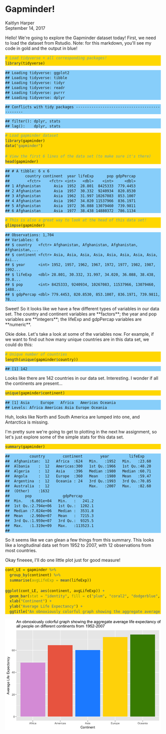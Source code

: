 # Gapminder!
Kaitlyn Harper  
September 14, 2017  



Hello! We're going to explore the Gapminder dataset today! First, we need to load the dataset from Rstudio. Note: for this markdown, you'll see my code in gold and the output in blue! 

<style>
div.color pre { background-color:lightskyblue; }
div.color pre.r { background-color:gold; }
</style>

<div class = "color">

```r
# Load tidyverse + all corresponding packages!
library(tidyverse)
```

```
## Loading tidyverse: ggplot2
## Loading tidyverse: tibble
## Loading tidyverse: tidyr
## Loading tidyverse: readr
## Loading tidyverse: purrr
## Loading tidyverse: dplyr
```

```
## Conflicts with tidy packages ----------------------------------------------
```

```
## filter(): dplyr, stats
## lag():    dplyr, stats
```

```r
# Load gapminder dataset
library(gapminder)
data("gapminder")

# View the first 6 lines of the data set (to make sure it's there)
head(gapminder)
```

```
## # A tibble: 6 x 6
##       country continent  year lifeExp      pop gdpPercap
##        <fctr>    <fctr> <int>   <dbl>    <int>     <dbl>
## 1 Afghanistan      Asia  1952  28.801  8425333  779.4453
## 2 Afghanistan      Asia  1957  30.332  9240934  820.8530
## 3 Afghanistan      Asia  1962  31.997 10267083  853.1007
## 4 Afghanistan      Asia  1967  34.020 11537966  836.1971
## 5 Afghanistan      Asia  1972  36.088 13079460  739.9811
## 6 Afghanistan      Asia  1977  38.438 14880372  786.1134
```

```r
# This is also a great way to look at the head of this data set! 
glimpse(gapminder)
```

```
## Observations: 1,704
## Variables: 6
## $ country   <fctr> Afghanistan, Afghanistan, Afghanistan, Afghanistan,...
## $ continent <fctr> Asia, Asia, Asia, Asia, Asia, Asia, Asia, Asia, Asi...
## $ year      <int> 1952, 1957, 1962, 1967, 1972, 1977, 1982, 1987, 1992...
## $ lifeExp   <dbl> 28.801, 30.332, 31.997, 34.020, 36.088, 38.438, 39.8...
## $ pop       <int> 8425333, 9240934, 10267083, 11537966, 13079460, 1488...
## $ gdpPercap <dbl> 779.4453, 820.8530, 853.1007, 836.1971, 739.9811, 78...
```
</div>
Sweet! So it looks like we have a few different types of variables in our data set. The country and continent variables are **factors**; the year and pop variables are **integers**; the lifeExp and gdpPercap variables are **numeric**.

Okie doke. Let's take a look at some of the variables now. For example, if we want to find out how many unique countries are in this data set, we could do this:
<div class = "color">

```r
# Unique number of countries
length(unique(gapminder$country))
```

```
## [1] 142
```
</div>
Looks like there are 142 countries in our data set. Interesting. I wonder if all the continents are present...
<div class = "color">

```r
unique(gapminder$continent)
```

```
## [1] Asia     Europe   Africa   Americas Oceania 
## Levels: Africa Americas Asia Europe Oceania
```
</div>
Huh, looks like North and South America are lumped into one, and Antarctica is missing. 

I'm pretty sure we're going to get to plotting in the next hw assignment, so let's just explore some of the simple stats for this data set. 
<div class = "color">

```r
summary(gapminder)
```

```
##         country        continent        year         lifeExp     
##  Afghanistan:  12   Africa  :624   Min.   :1952   Min.   :23.60  
##  Albania    :  12   Americas:300   1st Qu.:1966   1st Qu.:48.20  
##  Algeria    :  12   Asia    :396   Median :1980   Median :60.71  
##  Angola     :  12   Europe  :360   Mean   :1980   Mean   :59.47  
##  Argentina  :  12   Oceania : 24   3rd Qu.:1993   3rd Qu.:70.85  
##  Australia  :  12                  Max.   :2007   Max.   :82.60  
##  (Other)    :1632                                                
##       pop              gdpPercap       
##  Min.   :6.001e+04   Min.   :   241.2  
##  1st Qu.:2.794e+06   1st Qu.:  1202.1  
##  Median :7.024e+06   Median :  3531.8  
##  Mean   :2.960e+07   Mean   :  7215.3  
##  3rd Qu.:1.959e+07   3rd Qu.:  9325.5  
##  Max.   :1.319e+09   Max.   :113523.1  
## 
```
</div>
So it seems like we can glean a few things from this summary. This looks like a longitudinal data set from 1952 to 2007, with 12 observations from most countries. 

Okay fineeee, I'll do one little plot just for good measure! 
<div class = "color">

```r
cont_LE = gapminder %>% 
  group_by(continent) %>% 
  summarise(avgLifeExp = mean(lifeExp))
  
ggplot(cont_LE, aes(continent, avgLifeExp)) + 
  geom_bar(stat = "identity", fill = c("plum", "coral2", "dodgerblue", "gold", "chartreuse4")) +
  xlab("Continent") +
  ylab("Average Life Expectancy") + 
  ggtitle("An obnoxiously colorful graph showing the aggregate average life expectancy of \nall people on different continents from 1952-2007")
```

![](hw01_gapminder_files/figure-html/plot1-1.png)<!-- -->
</div>



